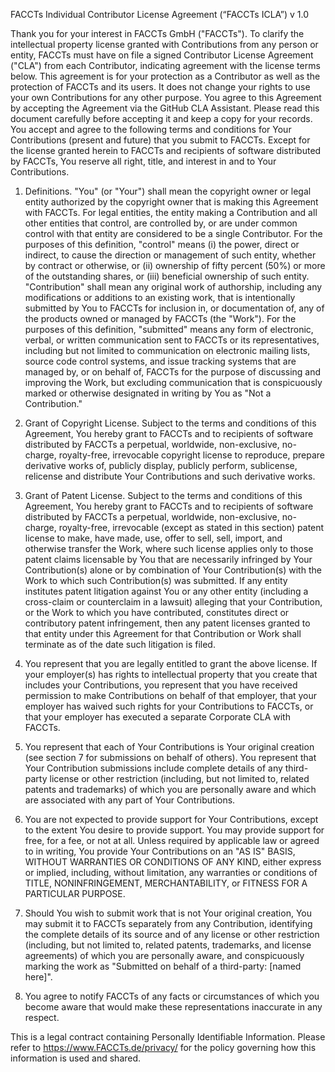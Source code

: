 FACCTs Individual Contributor License Agreement (“FACCTs ICLA”)
v 1.0

Thank you for your interest in FACCTs GmbH ("FACCTs"). To clarify the intellectual property license granted with Contributions from any person or entity, FACCTs must have on file a signed Contributor License Agreement ("CLA") from each Contributor, indicating agreement with the license terms below. This agreement is for your protection as a Contributor as well as the protection of FACCTs and its users. It does not change your rights to use your own Contributions for any other purpose.
You agree to this Agreement by accepting the Agreement via the GitHub CLA Assistant. Please read this document carefully before accepting it and keep a copy for your records. 
You accept and agree to the following terms and conditions for Your Contributions (present and future) that you submit to FACCTs. Except for the license granted herein to FACCTs and recipients of software distributed by FACCTs, You reserve all right, title, and interest in and to Your Contributions.

1. Definitions.
"You" (or "Your") shall mean the copyright owner or legal entity authorized by the copyright owner that is making this Agreement with FACCTs. For legal entities, the entity making a Contribution and all other entities that control, are controlled by, or are under common control with that entity are considered to be a single Contributor. For the purposes of this definition, "control" means (i) the power, direct or indirect, to cause the direction or management of such entity, whether by contract or otherwise, or (ii) ownership of fifty percent (50%) or more of the outstanding shares, or (iii) beneficial ownership of such entity. 
"Contribution" shall mean any original work of authorship, including any modifications or additions to an existing work, that is intentionally submitted by You to FACCTs for inclusion in, or documentation of, any of the products owned or managed by FACCTs (the "Work"). For the purposes of this definition, "submitted" means any form of electronic, verbal, or written communication sent to FACCTs or its representatives, including but not limited to communication on electronic mailing lists, source code control systems, and issue tracking systems that are managed by, or on behalf of, FACCTs for the purpose of discussing and improving the Work, but excluding communication that is conspicuously marked or otherwise designated in writing by You as "Not a Contribution."

2. Grant of Copyright License. Subject to the terms and conditions of this Agreement, You hereby grant to FACCTs and to recipients of software distributed by FACCTs a perpetual, worldwide, non-exclusive, no-charge, royalty-free, irrevocable copyright license to reproduce, prepare derivative works of, publicly display, publicly perform, sublicense, relicense and distribute Your Contributions and such derivative works.

3. Grant of Patent License. Subject to the terms and conditions of this Agreement, You hereby grant to FACCTs and to recipients of software distributed by FACCTs a perpetual, worldwide, non-exclusive, no-charge, royalty-free, irrevocable (except as stated in this section) patent license to make, have made, use, offer to sell, sell, import, and otherwise transfer the Work, where such license applies only to those patent claims licensable by You that are necessarily infringed by Your Contribution(s) alone or by combination of Your Contribution(s) with the Work to which such Contribution(s) was submitted. If any entity institutes patent litigation against You or any other entity (including a cross-claim or counterclaim in a lawsuit) alleging that your Contribution, or the Work to which you have contributed, constitutes direct or contributory patent infringement, then any patent licenses granted to that entity under this Agreement for that Contribution or Work shall terminate as of the date such litigation is filed.

4. You represent that you are legally entitled to grant the above license. If your employer(s) has rights to intellectual property that you create that includes your Contributions, you represent that you have received permission to make Contributions on behalf of that employer, that your employer has waived such rights for your Contributions to FACCTs, or that your employer has executed a separate Corporate CLA with FACCTs.

5. You represent that each of Your Contributions is Your original creation (see section 7 for submissions on behalf of others). You represent that Your Contribution submissions include complete details of any third-party license or other restriction (including, but not limited to, related patents and trademarks) of which you are personally aware and which are associated with any part of Your Contributions.

6. You are not expected to provide support for Your Contributions, except to the extent You desire to provide support. You may provide support for free, for a fee, or not at all. Unless required by applicable law or agreed to in writing, You provide Your Contributions on an "AS IS" BASIS, WITHOUT WARRANTIES OR CONDITIONS OF ANY KIND, either express or implied, including, without limitation, any warranties or conditions of TITLE, NONINFRINGEMENT, MERCHANTABILITY, or FITNESS FOR A PARTICULAR PURPOSE.

7. Should You wish to submit work that is not Your original creation, You may submit it to FACCTs separately from any Contribution, identifying the complete details of its source and of any license or other restriction (including, but not limited to, related patents, trademarks, and license agreements) of which you are personally aware, and conspicuously marking the work as "Submitted on behalf of a third-party: [named here]".

8. You agree to notify FACCTs of any facts or circumstances of which you become aware that would make these representations inaccurate in any respect.

This is a legal contract containing Personally Identifiable Information.
Please refer to https://www.FACCTs.de/privacy/ for the policy governing how this information is used and shared.
